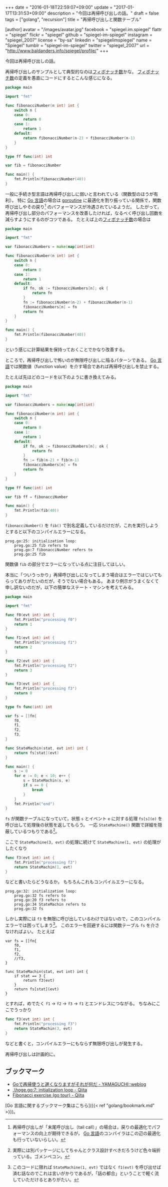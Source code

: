 +++
date = "2016-01-18T22:59:07+09:00"
update = "2017-01-17T13:31:53+09:00"
description = "今回は再帰呼び出しの話。"
draft = false
tags = ["golang", "recursion"]
title = "再帰呼び出しと関数テーブル"

[author]
  avatar = "/images/avatar.jpg"
  facebook = "spiegel.im.spiegel"
  flattr = "spiegel"
  flickr = "spiegel"
  github = "spiegel-im-spiegel"
  instagram = "spiegel_2007"
  license = "by-sa"
  linkedin = "spiegelimspiegel"
  name = "Spiegel"
  tumblr = "spiegel-im-spiegel"
  twitter = "spiegel_2007"
  url = "http://www.baldanders.info/spiegel/profile/"
+++

今回は再帰呼び出しの話。

再帰呼び出しのサンプルとして典型的なのは[フィボナッチ数]かな。
[フィボナッチ数]の定義を愚直にコードにするとこんな感じになる。

```go
package main

import "fmt"

func fibonacciNumber(n int) int {
	switch n {
	case 0:
		return 0
	case 1:
		return 1
	default:
		return fibonacciNumber(n-2) + fibonacciNumber(n-1)
	}
}

type ff func(int) int

var fib = fibonacciNumber

func main() {
	fmt.Println(fibonacciNumber(40))
}
```

一般に手続き型言語は再帰呼び出しに弱いと言われている（関数型のほうが有利）。
特に [Go 言語]の場合は [goroutine] に最適化を割り振っている関係で，関数呼び出しやその戻り[^r] のパフォーマンスが冷遇されているようだ。
したがって，再帰呼び出し部分のパフォーマンスを改善したければ，なるべく呼び出し回数を減らすようにするのがコツである。
たとえば上の[フィボナッチ数]の場合は

[^r]: 再帰呼び出しが「末尾呼び出し（tail call）」の場合は，戻りの最適化でパフォーマンスの向上が期待できるが， [Go 言語]のコンパイラはこの辺の最適化も行っていないらしい。

```go
package main

import "fmt"

var fibonacciNumbers = make(map[int]int)

func fibonacciNumber(n int) int {
	switch n {
	case 0:
		return 0
	case 1:
		return 1
	default:
		if fn, ok := fibonacciNumbers[n]; ok {
			return fn
		}
		fn := fibonacciNumber(n-2) + fibonacciNumber(n-1)
		fibonacciNumbers[n] = fn
		return fn
	}
}

func main() {
	fmt.Println(fibonacciNumber(40))
}
```

という感じに計算結果を保持っておくことでかなり改善する。

ところで，再帰呼び出しで怖いのが無限呼び出しに陥るパターンである。
[Go 言語]では関数値（function value）を介す場合であれば再帰呼び出しを禁止する。

たとえば先ほどのコードを以下のように書き換えてみる。

```go
package main

import "fmt"

var fibonacciNumbers = make(map[int]int)

func fibonacciNumber(n int) int {
	switch n {
	case 0:
		return 0
	case 1:
		return 1
	default:
		if fn, ok := fibonacciNumbers[n]; ok {
			return fn
		}
		fn := fib(n-2) + fib(n-1)
		fibonacciNumbers[n] = fn
		return fn
	}
}

type ff func(int) int

var fib ff = fibonacciNumber

func main() {
	fmt.Println(fib(40))
}
```

`fibonacciNumber()` を `fib()` で別名定義しているだけだが，これを実行しようとすると以下のコンパイルエラーになる。

```
prog.go:25: initialization loop:
	prog.go:25 fib refers to
	prog.go:7 fibonacciNumber refers to
	prog.go:25 fib
```

関数値 `fib` の部分でエラーになっている点に注目してほしい。

本当に「ついうっかり」再帰呼び出しになってしまう場合はエラーではじいてもらってありがたいのだが，そうでない場合もある。
あまり例示がうまくなくて申し訳ないのだが，以下の簡単なステート・マシンを考えてみる。

```go
package main

import "fmt"

func f0(evt int) int {
	fmt.Println("processing f0")
	return 1
}

func f1(evt int) int {
	fmt.Println("processing f1")
	return 2
}

func f2(evt int) int {
	fmt.Println("processing f2")
	return 3
}

func f3(evt int) int {
	fmt.Println("processing f3")
	return 0
}

type fn func(int) int

var fs = []fn{
	f0,
	f1,
	f2,
	f3,
}

func StateMachin(stat, evt int) int {
	return fs[stat](evt)
}

func main() {
	s := 0
	for e := 0; e < 10; e++ {
		s = StateMachin(s, e)
		if s == 0 {
			break
		}
	}
	fmt.Println("end")
}
```

`fs` が関数テーブルになっていて，状態 `s` とイベント `e` に対する処理 `fs[s](e)` を呼び出して処理後の状態を返してもらう。
一応 `StateMachine()` 関数で詳細を隠蔽しているつもりである[^b]。

[^b]: 実際には別パッケージにしてちゃんとクラス設計すべきだろうけど色々端折っている。ゴメンペコン。

ここで `StateMachine(3, evt)` の処理に続けて `StateMachine(1, evt)` の処理がしたくなり

```go
func f3(evt int) int {
    fmt.Println("processing f3")
    return StateMachin(1, evt)
}
```

などと書いたらどうなるか。
もちろんこれもコンパイルエラーになる。

```
prog.go:32: initialization loop:
	prog.go:32 fs refers to
	prog.go:20 f3 refers to
	prog.go:34 StateMachin refers to
	prog.go:32 fs
```

しかし実際には `f3` を無限に呼び出しているわけではないので，このコンパイルエラーでは困ってしまう[^a]。
このエラーを回避するには関数テーブル `fs` を介さなければよい。
たとえば

```
var fs = []fn{
	f0,
	f1,
	f2,
	//f3,
}

func StateMachin(stat, evt int) int {
	if stat == 3 {
		return f3(evt)
	}
	return fs[stat](evt)
}
```

とすれば，めでたく `f1` → `f2` → `f3` → `f1` とエンドレスにつながる。
ちなみにここでうっかり

```go
func f3(evt int) int {
	fmt.Println("processing f3")
	return StateMachin(3, evt)
}
```

などと書くと，コンパイルエラーにもならず無限呼び出しが発生する。

再帰呼び出しは計画的に。

[^a]: このコードに限れば `StateMachine(1, evt)` ではなく `f1(evt)` を呼び出せば済む話なのでこれは言いがかりであるが，「話の都合」ということで軽く流していただけるとありがたい。

## ブックマーク

- [Goで再帰使うと遅くなりますがそれが何だ - YAMAGUCHI::weblog](http://ymotongpoo.hatenablog.com/entry/2015/02/23/165341)
- [.\hoge.go:7: initialization loop - Qiita](http://qiita.com/zetamatta/items/cc0f29441b16d63472ed)
- [Fibonacci exercise (go tour) - Qiita](http://qiita.com/penguin_dream/items/f1bdeb4c621a3e8d8990)

[Go 言語に関するブックマーク集はこちら]({{< ref "golang/bookmark.md" >}})。

[Go 言語]: https://golang.org/ "The Go Programming Language"
[フィボナッチ数]: https://en.wikipedia.org/wiki/Fibonacci_number "Fibonacci number - Wikipedia, the free encyclopedia"
[goroutine]: http://golang.org/ref/spec#Go_statements
